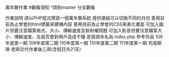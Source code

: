 萬年曆作業
#觀看須知 *請到master 分支觀看

作業說明
請以PHP程式撰寫一個萬年曆系統
提供連結可以切換不同的月份
善用目前為止學會的html標籤來建構內容
善用目前為止學會的CSS來美化畫面
可加入圖片但要注意檔案格式、大小、傳輸速度及智財權問題
可加入影音但要注意檔案大小、傳輸速度、及是否會對用戶造成干擾
首頁請命名為 index.php
參考作品
109年度第一期
109年度第二期
110年度第一期
110年度第二期
111年度第一期
完成期限
老師交代作業後三周(含假日共21天)